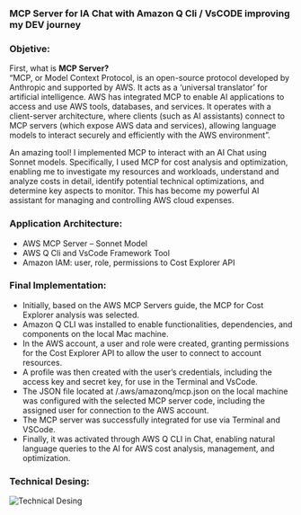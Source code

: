 ### MCP Server for IA Chat with Amazon Q Cli / VsCODE improving my DEV journey

### Objetive:
First, what is  **MCP Server?**  
“MCP, or Model Context Protocol, is an open-source protocol developed by Anthropic and supported by AWS. It acts as a ‘universal translator’ for artificial intelligence. AWS has integrated MCP to enable AI applications to access and use AWS tools, databases, and services. It operates with a client-server architecture, where clients (such as AI assistants) connect to MCP servers (which expose AWS data and services), allowing language models to interact securely and efficiently with the AWS environment”.

An amazing tool! I implemented MCP to interact with an AI Chat using Sonnet models. Specifically, I used MCP for cost analysis and optimization, enabling me to investigate my resources and workloads, understand and analyze costs in detail, identify potential technical optimizations, and determine key aspects to monitor. This has become my powerful AI assistant for managing and controlling AWS cloud expenses.

### Application Architecture:

-   AWS MCP Server – Sonnet Model
-   AWS Q Cli and VsCode Framework Tool
-   Amazon IAM: user, role, permissions to Cost Explorer API

### Final Implementation:

-   Initially, based on the AWS MCP Servers guide, the MCP for Cost Explorer analysis was selected.
-   Amazon Q CLI was installed to enable functionalities, dependencies, and components on the local Mac machine.
-   In the AWS account, a user and role were created, granting permissions for the Cost Explorer API to allow the user to connect to account resources.
-   A profile was then created with the user’s credentials, including the access key and secret key, for use in the Terminal and VsCode.
-   The JSON file located at /.aws/amazonq/mcp.json on the local machine was configured with the selected MCP server code, including the assigned user for connection to the AWS account.
-   The MCP server was successfully integrated for use via Terminal and VSCode.
-   Finally, it was activated through AWS Q CLI in Chat, enabling natural language queries to the AI for AWS cost analysis, management, and optimization.

### Technical Desing:

![Technical Desing](https://ocvpprofessional.cloud/wp-content/uploads/2025/08/aws_q_cli.png)

